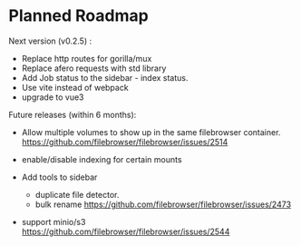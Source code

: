 # Planned Roadmap

Next version (v0.2.5) :

- Replace http routes for gorilla/mux
- Replace afero requests with std library
- Add Job status to the sidebar - index status.
- Use vite instead of webpack
- upgrade to vue3

Future releases (within 6 months):

 - Allow multiple volumes to show up in the same filebrowser container. https://github.com/filebrowser/filebrowser/issues/2514
 - enable/disable indexing for certain mounts
 - Add tools to sidebar
   - duplicate file detector.
   - bulk rename https://github.com/filebrowser/filebrowser/issues/2473

 - support minio/s3 https://github.com/filebrowser/filebrowser/issues/2544
